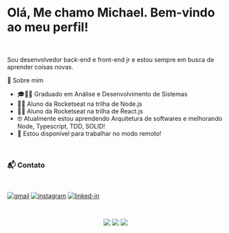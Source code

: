 # Olá, Me chamo Michael. Bem-vindo ao meu perfil!

<br/>

Sou desenvolvedor back-end e front-end jr e estou sempre em busca de aprender coisas novas.
<br/>

🚀 Sobre mim
<br/>

- 🎓👨‍🎓 Graduado em Análise e Desenvolvimento de Sistemas
- 👨‍🎓 Aluno da Rocketseat na trilha de Node.js
- 👨‍🎓 Aluno da Rocketseat na trilha de React.js
- 🤓 Atualmente estou aprendendo Arquitetura de softwares e melhorando Node, Typescript, TDD, SOLID!
- 💬 Estou disponível para trabalhar no modo remoto!

<br/>

### 📬 Contato
<br/>

[![gmail](https://img.shields.io/badge/Gmail-D14836?style=for-the-badge&logo=Gmail&logoColor=white)](mailto:gama.michael@gmail.com)
[![instagram](https://img.shields.io/badge/Instagram-E4405F?style=for-the-badge&logo=instagram&logoColor=white)](https://www.instagram.com/michaelgama10/)
[![linked-in](https://img.shields.io/badge/Linkedin-0077B5?style=for-the-badge&logo=LinkedIn&logoColor=white)](https://www.linkedin.com/in/michael-gama-31175a208/)

<br/>

<div align="center"> 
 
 ![](https://img.shields.io/badge/OS-Linux-informational?style=flat&logo=<LOGO_NAME>&logoColor=white&color=2bbc8a)
 ![](https://img.shields.io/badge/Editor-VSCode-informational?style=flat&logo=<LOGO_NAME>&logoColor=white&color=2bbc8a)
 ![](https://img.shields.io/badge/Code-Javascript&&NodeJs&&TypeScript-informational?style=flat&logo=<LOGO_NAME>&logoColor=white&color=2bbc8a)
 
</div>
